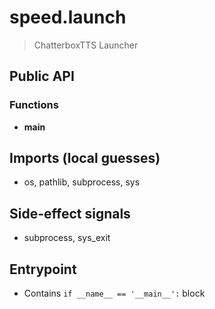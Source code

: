 # speed.launch

> ChatterboxTTS Launcher

## Public API


### Functions
- **main**

## Imports (local guesses)
- os, pathlib, subprocess, sys

## Side-effect signals
- subprocess, sys_exit

## Entrypoint
- Contains `if __name__ == '__main__':` block